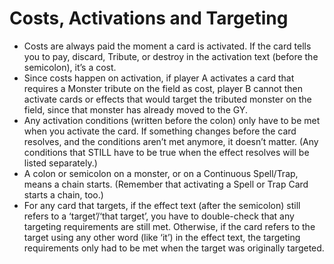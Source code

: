 # Costs, Activations and Targeting

* Costs are always paid the moment a card is activated. If the card tells you to pay, discard, Tribute, or destroy in the activation text (before the semicolon), it’s a cost.
* Since costs happen on activation, if player A activates a card that requires a Monster tribute on the field as cost, player B cannot then activate cards or effects that would target the tributed monster on the field, since that monster has already moved to the GY.
* Any activation conditions (written before the colon) only have to be met when you activate the card. If something changes before the card resolves, and the conditions aren’t met anymore, it doesn’t matter. (Any conditions that STILL have to be true when the effect resolves will be listed separately.)
* A colon or semicolon on a monster, or on a Continuous Spell/Trap, means a chain starts. (Remember that activating a Spell or Trap Card starts a chain, too.)
* For any card that targets, if the effect text (after the semicolon) still refers to a ‘target’/‘that target’, you have to double-check that any targeting requirements are still met.
Otherwise, if the card refers to the target using any other word (like ‘it’) in the effect text, the targeting requirements only had to be met when the target was originally targeted.